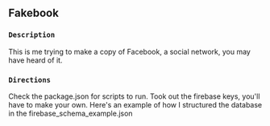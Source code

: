 
## Fakebook
### `Description`

This is me trying to make a copy of Facebook, a social network, you may have heard of it. 



### `Directions`

Check the package.json for scripts to run.
Took out the firebase keys, you'll have to make your own.
Here's an example of how I structured the database in the firebase_schema_example.json
